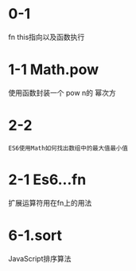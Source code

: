 <!-- # Exercise -->
# 0-1 
  fn this指向以及函数执行
# 1-1 Math.pow
  使用函数封装一个 pow n的 幂次方
  # 2-2 
    ES6使用Math如何找出数组中的最大值最小值
# 2-1 Es6...fn
  扩展运算符用在fn上的用法
# 6-1.sort
  JavaScript排序算法